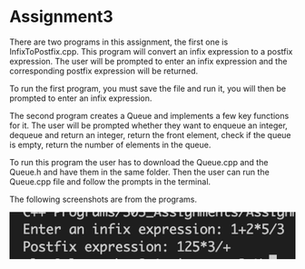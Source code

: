 # Assignment3

There are two programs in this assignment, the first one is InfixToPostfix.cpp. This program will convert an infix expression to a postfix expression. The user will be prompted to enter an infix expression and the corresponding postfix expression will be returned.

To run the first program, you must save the file and run it, you will then be prompted to enter an infix expression.

The second program creates a Queue and implements a few key functions for it. The user will be prompted whether they want to enqueue an integer, dequeue and return an integer, return the front element, check if the queue is empty, return the number of elements in the queue.

To run this program the user has to download the Queue.cpp and the Queue.h and have them in the same folder. Then the user can run the Queue.cpp file and follow the prompts in the terminal.

The following screenshots are from the programs.

![alt text](https://github.com/ardhf/Assignment3/blob/main/S1.png?raw=true)

